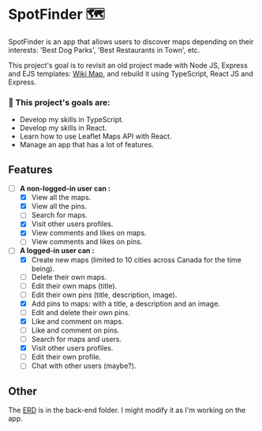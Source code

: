 # SpotFinder 🗺️

SpotFinder is an app that allows users to discover maps depending on their interests: 'Best Dog Parks', 'Best Restaurants in Town', etc. 

This project's goal is to revisit an old project made with Node JS, Express and EJS templates: [Wiki Map](https://github.com/Purpleknife/Wiki-Map), and rebuild it using TypeScript, React JS and Express.

<strong><h3> 📌 This project's goals are:</h3></strong>
- Develop my skills in TypeScript.
- Develop my skills in React.
- Learn how to use Leaflet Maps API with React.
- Manage an app that has a lot of features.

## Features
- [ ] <strong>A non-logged-in user can :</strong>
  - [X] View all the maps.
  - [X] View all the pins.
  - [ ] Search for maps.
  - [X] Visit other users profiles.
  - [X] View comments and likes on maps.
  - [ ] View comments and likes on pins.
- [ ] <strong>A logged-in user can :</strong>
  - [X] Create new maps (limited to 10 cities across Canada for the time being).
  - [ ] Delete their own maps.
  - [ ] Edit their own maps (title).
  - [ ] Edit their own pins (title, description, image).
  - [X] Add pins to maps: with a title, a description and an image.
  - [ ] Edit and delete their own pins.
  - [X] Like and comment on maps.
  - [ ] Like and comment on pins.
  - [ ] Search for maps and users.
  - [X] Visit other users profiles.
  - [ ] Edit their own profile.
  - [ ] Chat with other users (maybe?).

## Other
The [ERD](https://github.com/Purpleknife/SpotFinder/blob/master/back-end/ERD%20-%20SpotFinder.png) is in the back-end folder. I might modify it as I'm working on the app.

